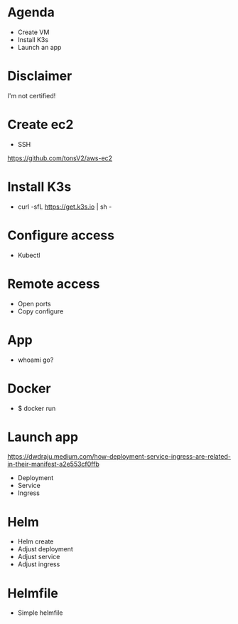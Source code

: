 # Agenda
* Create VM
* Install K3s
* Launch an app

# Disclaimer
I'm not certified!

# Create ec2
* SSH

https://github.com/tonsV2/aws-ec2

# Install K3s
* curl -sfL https://get.k3s.io | sh -

# Configure access
* Kubectl

# Remote access
* Open ports
* Copy configure

# App
* whoami go?

# Docker
* $ docker run

# Launch app

https://dwdraju.medium.com/how-deployment-service-ingress-are-related-in-their-manifest-a2e553cf0ffb

* Deployment
* Service
* Ingress

# Helm
* Helm create
* Adjust deployment
* Adjust service
* Adjust ingress

# Helmfile
* Simple helmfile
